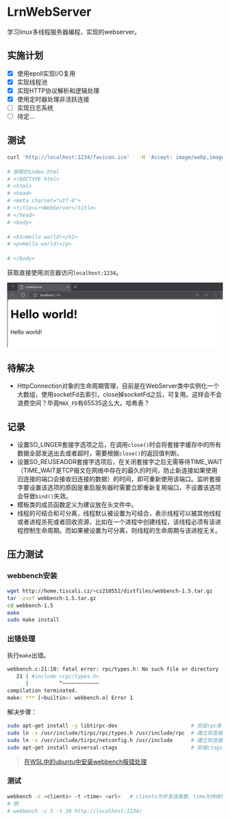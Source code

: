 # LrnWebServer

学习linux多线程服务器编程，实现的webserver。

## 实施计划

- [x] 使用epoll实现I/O复用
- [x] 实现线程池
- [x] 实现HTTP协议解析和逻辑处理
- [x] 使用定时器处理非活跃连接
- [ ] 实现日志系统
- [ ] 待定...

## 测试

```bash
curl 'http://localhost:1234/favicon.ico'   -H 'Accept: image/webp,image/apng,image/svg+xml,image/*,*/*;q=0.8'   -H 'Accept-Language: zh-CN,zh;q=0.9,en;q=0.8,en-GB;q=0.7,en-US;q=0.6'   -H 'Connection: keep-alive'   -H 'DNT: 1'   -H 'Referer: http://localhost:1234/'   -H 'Sec-Fetch-Dest: image'   -H 'Sec-Fetch-Mode: no-cors'   -H 'Sec-Fetch-Site: same-origin'   -H 'User-Agent: Mozilla/5.0 (Windows NT 10.0; Win64; x64) AppleWebKit/537.36 (KHTML, like Gecko) Chrome/116.0.0.0 Safari/537.36 Edg/116.0.1938.81'   -H 'sec-ch-ua: "Chromium";v="116", "Not)A;Brand";v="24", "Microsoft Edge";v="116"'   -H 'sec-ch-ua-mobile: ?0'   -H 'sec-ch-ua-platform: "Windows"'   --compressed --output favicon.ico

# 获取的index.html
# <!DOCTYPE html>
# <html>
# <head>
# <meta charset="utf-8">
# <title>LrnWebServer</title>
# </head>
# <body>

# <h1>Hello world!</h1>
# <p>Hello world!</p>

# </body>
```

获取直接使用浏览器访问`localhost:1234`。

![](/image/brower-test.png)

## 待解决

* HttpConnection对象的生命周期管理，目前是在WebServer类中实例化一个大数组，使用socketFd去索引，close掉socketFd之后，可复用。这样会不会浪费空间？毕竟`MAX_FD`有65535这么大。哈希表？

## 记录

* 设置SO_LINGER套接字选项之后，在调用`close()`时会将套接字缓存中的所有数据全部发送出去或者超时，需要根据`close()`的返回值判断。
* 设置SO_REUSEADDR套接字选项后，在关闭套接字之后无需等待TIME_WAIT（TIME_WAIT是TCP报文在网络中存在的最久的时间，防止新连接如果使用旧连接的端口会接收旧连接的数据）的时间，即可重新使用该端口。监听套接字要设置该选项的原因是重启服务器时需要立即重新复用端口，不设置该选项会导致`bind()`失效。
* 模板类的成员函数定义为建议放在头文件中。
* 线程的可结合和可分离，线程默认被设置为可结合，表示线程可以被其他线程或者进程杀死或者回收资源，比如在一个进程中创建线程，该线程必须有该进程控制生命周期。而如果被设置为可分离，则线程的生命周期与该进程无关。

## 压力测试

### webbench安装

```bash
wget http://home.tiscali.cz/~cz210552/distfiles/webbench-1.5.tar.gz
tar -zxvf webbench-1.5.tar.gz
cd webbench-1.5
make
sudo make install
```

### 出错处理

执行`make`出错。

```bash
webbench.c:21:10: fatal error: rpc/types.h: No such file or directory
   21 | #include <rpc/types.h>
      |          ^~~~~~~~~~~~~
compilation terminated.
make: *** [<builtin>: webbench.o] Error 1
```

解决步骤：

```bash
sudo apt-get install -y libtirpc-dev                        # 安装rpc库
sudo ln -s /usr/include/tirpc/rpc/types.h /usr/include/rpc  # 建立软连接 rpc/types.h
sudo ln -s /usr/include/tirpc/netconfig.h /usr/include      # 建立软连接 netconfig.h
sudo apt-get install universal-ctags                        # 安装ctags
```

> [在WSL中的ubuntu中安装webbench报错处理](https://beltxman.com/3874.html)

### 测试

```bash
webbench -c <clients> -t <time> <url>   # clients为并发连接数，time为持续时间
# 例
# webbench -c 5 -t 30 http://localhost:1234/
```